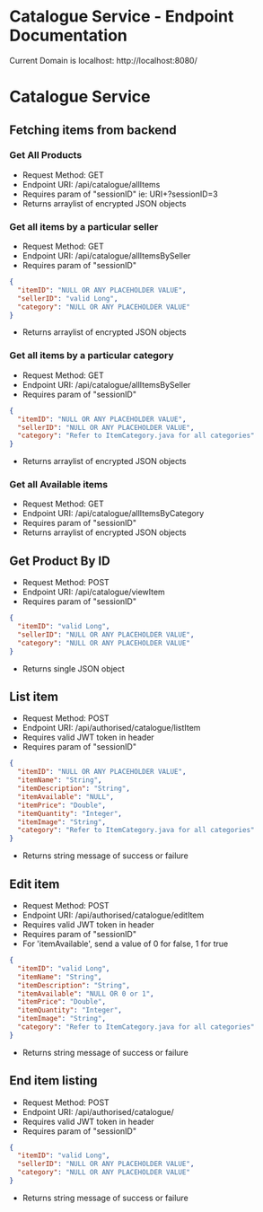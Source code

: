 # Catalogue Service - Endpoint Documentation

Current Domain is localhost: http://localhost:8080/
# Catalogue Service
## Fetching items from backend
### Get All Products
* Request Method: GET
* Endpoint URI: /api/catalogue/allItems
* Requires param of "sessionID" ie: URI+?sessionID=3
* Returns arraylist of encrypted JSON objects


### Get all items by a particular seller
* Request Method: GET
* Endpoint URI: /api/catalogue/allItemsBySeller
* Requires param of "sessionID"
```json
{
  "itemID": "NULL OR ANY PLACEHOLDER VALUE", 
  "sellerID": "valid Long",
  "category": "NULL OR ANY PLACEHOLDER VALUE"
}
```
* Returns arraylist of encrypted JSON objects


###  Get all items by a particular category
* Request Method: GET
* Endpoint URI: /api/catalogue/allItemsBySeller
* Requires param of "sessionID"
```json
{
  "itemID": "NULL OR ANY PLACEHOLDER VALUE", 
  "sellerID": "NULL OR ANY PLACEHOLDER VALUE",
  "category": "Refer to ItemCategory.java for all categories"
}
```
* Returns arraylist of encrypted JSON objects


### Get all Available items
* Request Method: GET
* Endpoint URI: /api/catalogue/allItemsByCategory
* Requires param of "sessionID"
* Returns arraylist of encrypted JSON objects


## Get Product By ID
* Request Method: POST
* Endpoint URI: /api/catalogue/viewItem
* Requires param of "sessionID"
```json
{
  "itemID": "valid Long", 
  "sellerID": "NULL OR ANY PLACEHOLDER VALUE",
  "category": "NULL OR ANY PLACEHOLDER VALUE"
}
```
* Returns single JSON object


## List item
* Request Method: POST
* Endpoint URI: /api/authorised/catalogue/listItem
* Requires valid JWT token in header
* Requires param of "sessionID"
```json
{
  "itemID": "NULL OR ANY PLACEHOLDER VALUE",
  "itemName": "String",
  "itemDescription": "String",
  "itemAvailable": "NULL",
  "itemPrice": "Double",
  "itemQuantity": "Integer",
  "itemImage": "String",
  "category": "Refer to ItemCategory.java for all categories"
}
```
* Returns string message of success or failure


## Edit item
* Request Method: POST
* Endpoint URI: /api/authorised/catalogue/editItem
* Requires valid JWT token in header
* Requires param of "sessionID"
* For 'itemAvailable', send a value of 0 for false, 1 for true
```json
{
  "itemID": "valid Long",
  "itemName": "String",
  "itemDescription": "String",
  "itemAvailable": "NULL OR 0 or 1",
  "itemPrice": "Double",
  "itemQuantity": "Integer",
  "itemImage": "String",
  "category": "Refer to ItemCategory.java for all categories"
}
```
* Returns string message of success or failure


## End item listing
* Request Method: POST
* Endpoint URI: /api/authorised/catalogue/
* Requires valid JWT token in header
* Requires param of "sessionID"
```json
{
  "itemID": "valid Long",
  "sellerID": "NULL OR ANY PLACEHOLDER VALUE",
  "category": "NULL OR ANY PLACEHOLDER VALUE"
}
```
* Returns string message of success or failure


